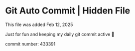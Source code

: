 # Git Auto Commit | Hidden File

This file was added Feb 12, 2025

Just for fun and keeping my daily git commit active 🤪

commit number: 433391
